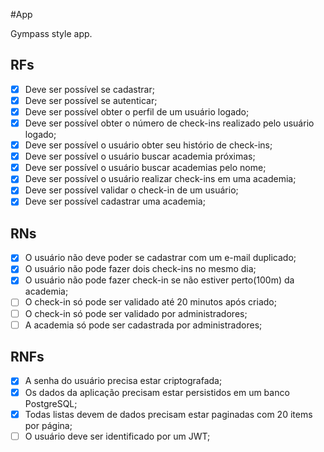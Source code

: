#App

Gympass style app.

## RFs

- [x] Deve ser possível se cadastrar;
- [x] Deve ser possível se autenticar;
- [x] Deve ser possível obter o perfil de um usuário logado;
- [x] Deve ser possível obter o número de check-ins realizado pelo usuário logado;
- [x] Deve ser possível o usuário obter seu histório de check-ins;
- [x] Deve ser possível o usuário buscar academia próximas;
- [x] Deve ser possível o usuário buscar academias pelo nome;
- [x] Deve ser possível o usuário realizar check-ins em uma academia;
- [x] Deve ser possível validar o check-in de um usuário;
- [x] Deve ser possível cadastrar uma academia;

## RNs

- [x] O usuário não deve poder se cadastrar com um e-mail duplicado;
- [x] O usuário não pode fazer dois check-ins no mesmo dia;
- [x] O usuário não pode fazer check-in se não estiver perto(100m) da academia;
- [ ] O check-in só pode ser validado até 20 minutos após criado;
- [ ] O check-in só pode ser validado por administradores;
- [ ] A academia só pode ser cadastrada por administradores;

## RNFs

- [x] A senha do usuário precisa estar criptografada;
- [x] Os dados da aplicação precisam estar persistidos em um banco PostgreSQL;
- [x] Todas listas devem de dados precisam estar paginadas com 20 items por página;
- [ ] O usuário deve ser identificado por um JWT;

